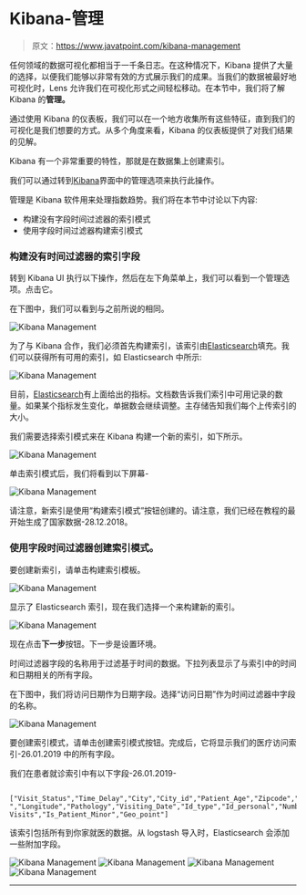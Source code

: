 # Kibana-管理

> 原文：<https://www.javatpoint.com/kibana-management>

任何领域的数据可视化都相当于一千条日志。在这种情况下，Kibana 提供了大量的选择，以便我们能够以非常有效的方式展示我们的成果。当我们的数据被最好地可视化时，Lens 允许我们在可视化形式之间轻松移动。在本节中，我们将了解 Kibana 的**管理。**

通过使用 Kibana 的仪表板，我们可以在一个地方收集所有这些特征，直到我们的可视化是我们想要的方式。从多个角度来看，Kibana 的仪表板提供了对我们结果的见解。

Kibana 有一个非常重要的特性，那就是在数据集上创建索引。

我们可以通过转到[Kibana](https://www.javatpoint.com/kibana)界面中的管理选项来执行此操作。

管理是 Kibana 软件用来处理指数趋势。我们将在本节中讨论以下内容:

*   构建没有字段时间过滤器的索引模式
*   使用字段时间过滤器构建索引模式

### 构建没有时间过滤器的索引字段

转到 Kibana UI 执行以下操作，然后在左下角菜单上，我们可以看到一个管理选项。点击它。

在下图中，我们可以看到与之前所说的相同。

![Kibana Management](img/2e9e31bb613ecf003fceaf745808d980.png)

为了与 Kibana 合作，我们必须首先构建索引，该索引由[Elasticsearch](https://www.javatpoint.com/elasticsearch)填充。我们可以获得所有可用的索引，如 Elasticsearch 中所示:

![Kibana Management](img/8c2f590887fff1fb7575f91aaaa81238.png)

目前，[Elasticsearch](https://www.javatpoint.com/kibana-elasticsearch)有上面给出的指标。文档数告诉我们索引中可用记录的数量。如果某个指标发生变化，单据数会继续调整。主存储告知我们每个上传索引的大小。

我们需要选择索引模式来在 Kibana 构建一个新的索引，如下所示。

![Kibana Management](img/f6f27870c24b7cb277cc13d9c1b06753.png)

单击索引模式后，我们将看到以下屏幕-

![Kibana Management](img/07230951b1b5172d30ad1a14ffbc9a77.png)

请注意，新索引是使用“构建索引模式”按钮创建的。请注意，我们已经在教程的最开始生成了国家数据-28.12.2018。

### 使用字段时间过滤器创建索引模式。

要创建新索引，请单击构建索引模板。

![Kibana Management](img/32990e3889b0c314a66ebecb43fb950f.png)

显示了 Elasticsearch 索引，现在我们选择一个来构建新的索引。

![Kibana Management](img/984251eaee42bfa75c7a9823af339e02.png)

现在点击**下一步**按钮。下一步是设置环境。

时间过滤器字段的名称用于过滤基于时间的数据。下拉列表显示了与索引中的时间和日期相关的所有字段。

在下图中，我们将访问日期作为日期字段。选择“访问日期”作为时间过滤器中字段的名称。

![Kibana Management](img/7ed0d490467f8f5efe519ea65d8fc25b.png)

要创建索引模式，请单击创建索引模式按钮。完成后，它将显示我们的医疗访问索引-26.01.2019 中的所有字段。

我们在患者就诊索引中有以下字段-26.01.2019-

```

["Visit_Status","Time_Delay","City","City_id","Patient_Age","Zipcode","Latitude 
","Longitude","Pathology","Visiting_Date","Id_type","Id_personal","Number_Home_
Visits","Is_Patient_Minor","Geo_point"]

```

该索引包括所有到你家就医的数据。从 logstash 导入时，Elasticsearch 会添加一些附加字段。

![Kibana Management](img/88c35133d87d71b662069e67cfe7f777.png) ![Kibana Management](img/b93e6adf4ae8d8b5a93caa7a8137eefa.png) ![Kibana Management](img/e5e961d5777606ac6c07b151cb574075.png) ![Kibana Management](img/af4f558d71a31b84e5b89aafa0759210.png)

* * *